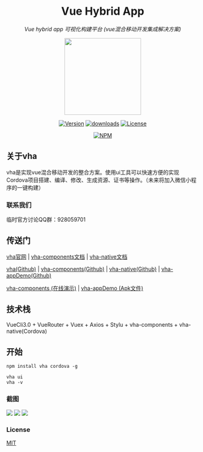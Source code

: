 
<h1 align="center">Vue Hybrid App</h1>
<p align="center">
  <em>Vue hybrid app 可视化构建平台 (vue混合移动开发集成解决方案)</em>
</p>
<p align="center"><img align="center" width="200" src="https://raw.githubusercontent.com/neoStudioGroup/vha/master/README/logo.png"/></p>
<p align="center">
  <a href="https://www.npmjs.com/package/vha"><img src="https://badgen.net/npm/v/vha" alt="Version"></a>
  <a href="https://codeload.github.com/neoStudioGroup/vha/zip/master"><img src="https://badgen.net/npm/dt/vha" alt="downloads"></a>
  <a href="https://github.com/neoStudioGroup/vha/blob/master/LICENSE"><img src="https://badgen.net/npm/license/vha" alt="License"></a>
</p>

<div align="center">

[![NPM](https://nodei.co/npm/vha.png?downloads=true&downloadRank=true&stars=true)](https://nodei.co/npm/vha/)

</div>

## 关于vha

vha是实现vue混合移动开发的整合方案。使用ui工具可以快速方便的实现Cordova项目搭建、编译、修改、生成资源、证书等操作。（未来将加入微信小程序的一键构建）

### 联系我们

临时官方讨论QQ群：928059701

## 传送门

[vha官网](https://neostudiogroup.github.io/vha/) | [vha-components文档](https://neostudiogroup.github.io/vha-components/) | [vha-native文档](https://neostudiogroup.github.io/vha-native/)

[vha(Github)](https://github.com/neoStudioGroup/vha) | [vha-components(Github)](https://github.com/neoStudioGroup/vha-components) | [vha-native(Github)](https://github.com/neoStudioGroup/vha-native) | [vha-appDemo(Github)](https://github.com/neoStudioGroup/vha-appDemo)

[vha-components (在线演示)](https://neostudiogroup.github.io/vha-appDemo/#/) | [vha-appDemo (Apk文件)](https://github.com/neoStudioGroup/vha-appDemo/releases/download/0.0.2/vha-appDemo.apk)

## 技术栈

VueCli3.0 + VueRouter + Vuex + Axios + Stylu + vha-components + vha-native(Cordova)

## 开始

```shell
npm install vha cordova -g
```

```shell
vha ui
vha -v
```

### 截图

<img src="https://raw.githubusercontent.com/neoStudioGroup/vha/master/README/1.png"/>
<img src="https://raw.githubusercontent.com/neoStudioGroup/vha/master/README/2.png"/>
<img src="https://raw.githubusercontent.com/neoStudioGroup/vha/master/README/3.png"/>

### License

[MIT](https://github.com/neoStudioGroup/vha/blob/master/LICENSE)

<!-- 
vha create
vha resources

vha run serve
vha run build

vha cordova platform add android
vha cordova plugin add xxx
vha cordova emulate android
vha cordova run android
vha cordova build android
vha cordova build android --release 
-->

